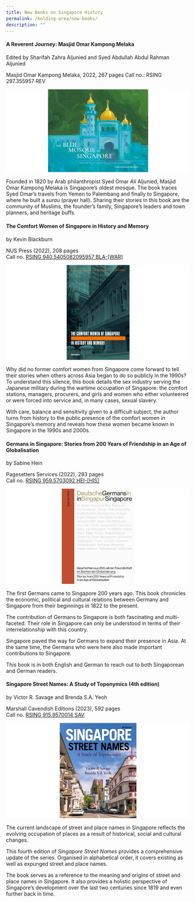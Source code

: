 ```yaml
---
title: New Books on Singapore History
permalink: /holding-area/new-books/
description: ""
---
```

#### **A Reverent Journey: Masjid Omar Kampong Melaka**
Edited by Sharifah Zahra Aljunied and Syed Abdullah Abdul Rahman Aljunied 

Masjid Omar Kampong Melaka, 2022, 267 pages
Call no.: RSING 297.355957 REV

![](/images/Vol%2018%20Issue%204/New%20Books/book1.png)

Founded in 1820 by Arab philanthropist Syed Omar Ali Aljunied, Masjid Omar Kampong Melaka is Singapore’s oldest mosque. The book traces Syed Omar’s travels from Yemen to Palembang and finally to Singapore, where he built a *surau* (prayer hall). Sharing their stories in this book are the community of Muslims, the founder’s family, Singapore’s leaders and town planners, and heritage buffs.  

#### **The Comfort Women of Singapore in History and Memory**
by Kevin Blackburn

NUS Press (2022), 208 pages <br>
Call no. [RSING 940.5405082095957 BLA-[WAR]](https://catalogue.nlb.gov.sg/cgi-bin/spydus.exe/ENQ/WPAC/BIBENQ?SETLVL=1&BRN=205703980)

![](/images/Vol%2018%20Issue%204/New%20Books/book2.png)

Why did no former comfort women from Singapore come forward to tell their stories when others across Asia began to do so publicly in the 1990s? To understand this silence, this book details the sex industry serving the Japanese military during the wartime occupation of Singapore: the comfort stations, managers, procurers, and girls and women who either volunteered or were forced into service and, in many cases, sexual slavery. 

With care, balance and sensitivity given to a difficult subject, the author turns from history to the public presence of the comfort women in Singapore’s memory and reveals how these women became known in Singapore in the 1990s and 2000s.

#### **Germans in Singapore: Stories from 200 Years of Friendship in an Age of Globalisation**
by Sabine Hein 

Pagesetters Services (2022), 293 pages <br> Call no. [RSING 959.5703092 HEI-[HIS]](https://catalogue.nlb.gov.sg/cgi-bin/spydus.exe/ENQ/WPAC/BIBENQ?SETLVL=1&BRN=205855398)

![](/images/Vol%2018%20Issue%204/New%20Books/book3.png)

The first Germans came to Singapore 200 years ago. This book chronicles the economic, political and cultural relations between Germany and Singapore from their beginnings in 1822 to the present.

The contribution of Germans to Singapore is both fascinating and multi-faceted. Their role in Singapore can only be understood in terms of their interrelationship with this country. 

Singapore paved the way for Germans to expand their presence in Asia. At the same time, the Germans who were here also made important contributions to Singapore. 

This book is in both English and German to reach out to both Singaporean and German readers.

#### **Singapore Street Names: A Study of Toponymics (4th edition)**
by Victor R. Savage and Brenda S.A. Yeoh

Marshall Cavendish Editions (2023), 
592 pages <br>
Call no. [RSING 915.9570014 SAV](https://catalogue.nlb.gov.sg/cgi-bin/spydus.exe/ENQ/WPAC/BIBENQ?SETLVL=1&BRN=205854725)

![](/images/Vol%2018%20Issue%204/New%20Books/book4.png)

The current landscape of street and place names in Singapore reflects the evolving occupation of places as a result of historical, social and cultural changes.

This fourth edition of *Singapore Street Names* provides a comprehensive update of the series. Organised in alphabetical order, it covers existing as well as expunged street and place names. 

The book serves as a reference to the meaning and origins of street and place names in Singapore. It also provides a holistic perspective of Singapore’s development over the last two centuries since 1819 and even further back in time.